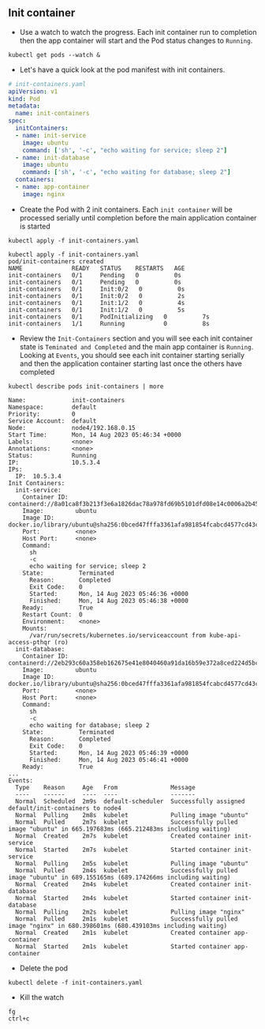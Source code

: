 ## Init container

- Use a watch to watch the progress.
Each init container run to completion then the app container will start and the Pod status changes to `Running`.
```
kubectl get pods --watch &
```

- Let's have a quick look at the pod manifest with init containers.
```yaml
# init-containers.yaml
apiVersion: v1
kind: Pod
metadata:
  name: init-containers
spec:
  initContainers:
  - name: init-service
    image: ubuntu
    command: ['sh', '-c', "echo waiting for service; sleep 2"]
  - name: init-database
    image: ubuntu
    command: ['sh', '-c', "echo waiting for database; sleep 2"]
  containers:
  - name: app-container
    image: nginx
```
- Create the Pod with 2 init containers.
Each `init container` will be processed serially until completion before the main application container is started
```
kubectl apply -f init-containers.yaml

kubectl apply -f init-containers.yaml
pod/init-containers created
NAME              READY   STATUS    RESTARTS   AGE
init-containers   0/1     Pending   0          0s
init-containers   0/1     Pending   0          0s
init-containers   0/1     Init:0/2   0          0s
init-containers   0/1     Init:0/2   0          2s
init-containers   0/1     Init:1/2   0          4s
init-containers   0/1     Init:1/2   0          5s
init-containers   0/1     PodInitializing   0          7s
init-containers   1/1     Running           0          8s
```

- Review the `Init-Containers` section and you will see each init container state is `Teminated and Completed` and the main app container is `Running`.
Looking at `Events`, you should see each init container starting serially and then the application container starting last once the others have completed
```
kubectl describe pods init-containers | more 

Name:             init-containers
Namespace:        default
Priority:         0
Service Account:  default
Node:             node4/192.168.0.15
Start Time:       Mon, 14 Aug 2023 05:46:34 +0000
Labels:           <none>
Annotations:      <none>
Status:           Running
IP:               10.5.3.4
IPs:
  IP:  10.5.3.4
Init Containers:
  init-service:
    Container ID:  containerd://8a01ca8f3b213f3e6a1826dac78a978fd69b5101dfd08e14c0006a2b45514968
    Image:         ubuntu
    Image ID:      docker.io/library/ubuntu@sha256:0bced47fffa3361afa981854fcabcd4577cd43cebbb808cea2b1f33a3dd7f508
    Port:          <none>
    Host Port:     <none>
    Command:
      sh
      -c
      echo waiting for service; sleep 2
    State:          Terminated
      Reason:       Completed
      Exit Code:    0
      Started:      Mon, 14 Aug 2023 05:46:36 +0000
      Finished:     Mon, 14 Aug 2023 05:46:38 +0000
    Ready:          True
    Restart Count:  0
    Environment:    <none>
    Mounts:
      /var/run/secrets/kubernetes.io/serviceaccount from kube-api-access-pthqr (ro)
  init-database:
    Container ID:  containerd://2eb293c60a358eb162675e41e8040460a91da16b59e372a8ced224d5bcc2d85e
    Image:         ubuntu
    Image ID:      docker.io/library/ubuntu@sha256:0bced47fffa3361afa981854fcabcd4577cd43cebbb808cea2b1f33a3dd7f508
    Port:          <none>
    Host Port:     <none>
    Command:
      sh
      -c
      echo waiting for database; sleep 2
    State:          Terminated
      Reason:       Completed
      Exit Code:    0
      Started:      Mon, 14 Aug 2023 05:46:39 +0000
      Finished:     Mon, 14 Aug 2023 05:46:41 +0000
    Ready:          True
...
Events:
  Type    Reason     Age   From               Message
  ----    ------     ----  ----               -------
  Normal  Scheduled  2m9s  default-scheduler  Successfully assigned default/init-containers to node4
  Normal  Pulling    2m8s  kubelet            Pulling image "ubuntu"
  Normal  Pulled     2m7s  kubelet            Successfully pulled image "ubuntu" in 665.197683ms (665.212483ms including waiting)
  Normal  Created    2m7s  kubelet            Created container init-service
  Normal  Started    2m7s  kubelet            Started container init-service
  Normal  Pulling    2m5s  kubelet            Pulling image "ubuntu"
  Normal  Pulled     2m4s  kubelet            Successfully pulled image "ubuntu" in 689.155165ms (689.174266ms including waiting)
  Normal  Created    2m4s  kubelet            Created container init-database
  Normal  Started    2m4s  kubelet            Started container init-database
  Normal  Pulling    2m2s  kubelet            Pulling image "nginx"
  Normal  Pulled     2m1s  kubelet            Successfully pulled image "nginx" in 680.398601ms (680.439103ms including waiting)
  Normal  Created    2m1s  kubelet            Created container app-container
  Normal  Started    2m1s  kubelet            Started container app-container
```

- Delete the pod
```
kubectl delete -f init-containers.yaml
```

- Kill the watch
```
fg
ctrl+c
```